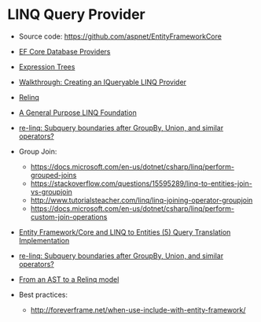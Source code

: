 # LINQ Query Provider
- Source code: https://github.com/aspnet/EntityFrameworkCore
- [EF Core Database Providers](https://docs.microsoft.com/en-us/ef/core/providers/)
- [Expression Trees](https://docs.microsoft.com/en-us/dotnet/csharp/programming-guide/concepts/expression-trees/)
- [Walkthrough: Creating an IQueryable LINQ Provider](https://msdn.microsoft.com/en-us/library/bb546158.aspx)
- [Relinq](https://github.com/re-motion/Relinq)
- [A General Purpose LINQ Foundation](https://www.re-motion.org/download/re-linq.pdf)
- [re-linq: Subquery boundaries after GroupBy, Union, and similar operators?](https://www.re-motion.org/blogs/mix/category/re-linq)
- Group Join:
  - https://docs.microsoft.com/en-us/dotnet/csharp/linq/perform-grouped-joins
  - https://stackoverflow.com/questions/15595289/linq-to-entities-join-vs-groupjoin
  - http://www.tutorialsteacher.com/linq/linq-joining-operator-groupjoin
  - https://docs.microsoft.com/en-us/dotnet/csharp/linq/perform-custom-join-operations

- [Entity Framework/Core and LINQ to Entities (5) Query Translation Implementation](https://weblogs.asp.net/dixin/entity-framework-core-and-linq-to-entities-5-query-translation-implementation)
- [re-linq: Subquery boundaries after GroupBy, Union, and similar operators?](https://www.re-motion.org/blogs/mix/category/re-linq/)
- [From an AST to a Relinq model](https://medium.com/@matthew47671280/from-an-ast-to-a-relinq-model-875884200a8c)
- Best practices:
  - http://foreverframe.net/when-use-include-with-entity-framework/
